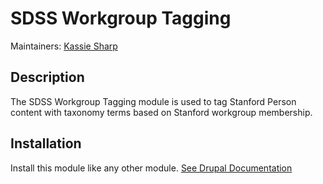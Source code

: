 # SDSS Workgroup Tagging

Maintainers: [Kassie Sharp](https://github.com/ksharp-drupal)  

Description
---

The SDSS Workgroup Tagging module is used to tag Stanford Person content
with taxonomy terms based on Stanford workgroup membership.

Installation
---

Install this module like any other module. [See Drupal Documentation](https://drupal.org/documentation/install/modules-themes/modules-8)
